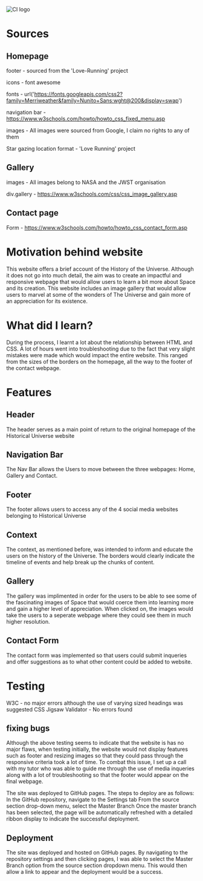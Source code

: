 ![CI logo](https://codeinstitute.s3.amazonaws.com/fullstack/ci_logo_small.png)

# Sources

## Homepage

footer - sourced from the 'Love-Running' project

icons - font awesome

fonts - url('https://fonts.googleapis.com/css2?family=Merriweather&family=Nunito+Sans:wght@200&display=swap')

navigation bar - https://www.w3schools.com/howto/howto_css_fixed_menu.asp

images - All images were sourced from Google, I claim no rights to any of them

Star gazing location format - 'Love Running' project

## Gallery

images - All images belong to NASA and the JWST organisation

div.gallery - https://www.w3schools.com/css/css_image_gallery.asp

## Contact page

Form - https://www.w3schools.com/howto/howto_css_contact_form.asp

# Motivation behind website

This website offers a brief account of the History of the Universe. Although it does not go into much detail, the aim was to create an impactful and responsive webpage that would allow users to learn a bit more about Space and its creation. This website includes an image gallery that would allow users to marvel at some of the wonders of The Universe and gain more of an appreciation for its existence.

# What did I learn?

During the process, I learnt a lot about the relationship between HTML and CSS. A lot of hours went into troubleshooting due to the fact that very slight mistakes were made which would impact the entire website. This ranged from the sizes of the borders on the homepage, all the way to the footer of the contact webpage. 

# Features

## Header

The header serves as a main point of return to the original homepage of the Historical Universe website

## Navigation Bar

The Nav Bar allows the Users to move between the three webpages: Home, Gallery and Contact. 

## Footer

The footer allows users to access any of the 4 social media websites belonging to Historical Universe

## Context

The context, as mentioned before, was intended to inform and educate the users on the history of the Universe. The borders would clearly indicate the timeline of events and help break up the chunks of content. 



## Gallery

The gallery was implimented in order for the users to be able to see some of the fascinating images of Space that would coerce them into learning more and gain a higher level of appreciation. When clicked on, the images would take the users to a seperate webpage where they could see them in much higher resolution. 

## Contact Form

The contact form was implemented so that users could submit inqueries and offer suggestions as to what other content could be added to website. 

# Testing

W3C - no major errors although the use of varying sized headings was suggested
CSS Jigsaw Validator - No errors found

## fixing bugs

Although the above testing seems to indicate that the website is has no major flaws, when testing initially, the website would not display features such as footer and resizing images so that they could pass through the responsive criteria took a lot of time. To combat this issue, I set up a call with my tutor who was able to guide me through the use of media inqueries along with a lot of troubleshooting so that the footer would appear on the final webpage. 

The site was deployed to GitHub pages. The steps to deploy are as follows:
In the GitHub repository, navigate to the Settings tab
From the source section drop-down menu, select the Master Branch
Once the master branch has been selected, the page will be automatically refreshed with a detailed ribbon display to indicate the successful deployment.

## Deployment

The site was deployed and hosted on GitHub pages. By navigating to the repository settings and then clicking pages, I was able to select the Master Branch option from the source section dropdown menu. This would then allow a link to appear and the deployment would be a success. 
